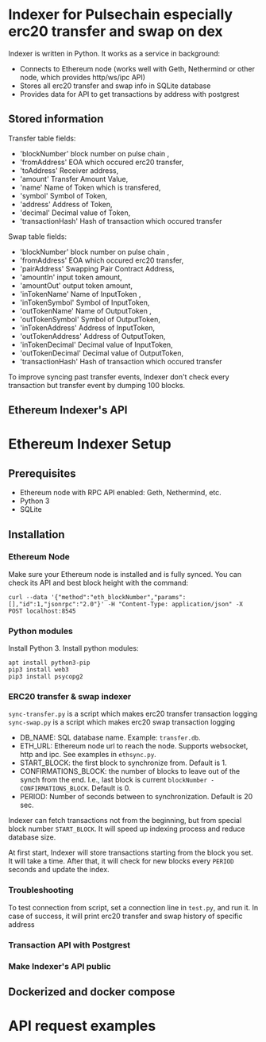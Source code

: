 # Indexer for Pulsechain especially erc20 transfer and swap on dex


Indexer is written in Python. It works as a service in background:

- Connects to Ethereum node (works well with Geth, Nethermind or other node, which provides http/ws/ipc API)
- Stores all erc20 transfer and swap info in SQLite database
- Provides data for API to get transactions by address with postgrest

## Stored information

Transfer table fields:

- 'blockNumber' block number on pulse chain ,
- 'fromAddress' EOA which occured erc20 transfer,
- 'toAddress' Receiver address,
- 'amount' Transfer Amount Value,
- 'name' Name of Token  which is transfered,
- 'symbol' Symbol of Token,
- 'address' Address of Token,
- 'decimal' Decimal value of Token,
- 'transactionHash' Hash of transaction which occured transfer

Swap table fields:

- 'blockNumber' block number on pulse chain ,
- 'fromAddress' EOA which occured erc20 transfer,
- 'pairAddress' Swapping Pair Contract Address,
- 'amountIn' input token amount,
- 'amountOut' output token amount,
- 'inTokenName' Name of InputToken ,
- 'inTokenSymbol' Symbol of InputToken,
- 'outTokenName' Name of OutputToken ,
- 'outTokenSymbol' Symbol of OutputToken,
- 'inTokenAddress' Address of InputToken,
- 'outTokenAddress' Address of OutputToken,
- 'inTokenDecimal' Decimal value of InputToken,
- 'outTokenDecimal' Decimal value of OutputToken,
- 'transactionHash' Hash of transaction which occured transfer

To improve syncing past transfer events, Indexer don't check every transaction but transfer event by dumping 100 blocks.


## Ethereum Indexer's API

# Ethereum Indexer Setup

## Prerequisites

- Ethereum node with RPC API enabled: Geth, Nethermind, etc.
- Python 3
- SQLite

## Installation

### Ethereum Node

Make sure your Ethereum node is installed and is fully synced. You can check its API and best block height with the command:

```
curl --data '{"method":"eth_blockNumber","params":[],"id":1,"jsonrpc":"2.0"}' -H "Content-Type: application/json" -X POST localhost:8545
```

### Python modules

Install Python 3. Install python modules:

```
apt install python3-pip
pip3 install web3
pip3 install psycopg2
```
### ERC20 transfer & swap indexer

`sync-transfer.py` is a script which makes erc20 transfer transaction logging
`sync-swap.py` is a script which makes erc20 swap transaction logging

- DB_NAME: SQL database name. Example: `transfer.db`.
- ETH_URL: Ethereum node url to reach the node. Supports websocket, http and ipc. See examples in `ethsync.py`.
- START_BLOCK: the first block to synchronize from. Default is 1.
- CONFIRMATIONS_BLOCK: the number of blocks to leave out of the synch from the end. I.e., last block is current `blockNumber - CONFIRMATIONS_BLOCK`. Default is 0.
- PERIOD: Number of seconds between to synchronization. Default is 20 sec.

Indexer can fetch transactions not from the beginning, but from special block number `START_BLOCK`. It will speed up indexing process and reduce database size.

At first start, Indexer will store transactions starting from the block you set. It will take a time. After that, it will check for new blocks every `PERIOD` seconds and update the index.

### Troubleshooting

To test connection from script, set a connection line in `test.py`, and run it. In case of success, it will print erc20 transfer and swap history of specific address
### Transaction API with Postgrest
  
### Make Indexer's API public

## Dockerized and docker compose

# API request examples
